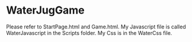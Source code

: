 WaterJugGame
============
Please refer to StartPage.html and Game.html.  My Javascript file is called WaterJavascript in the Scripts folder. My Css is in the WaterCss file.
